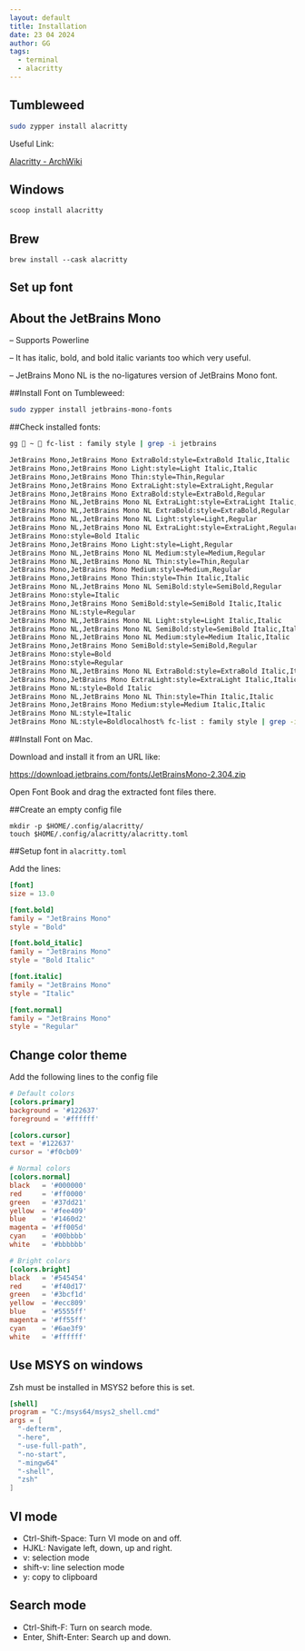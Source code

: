 ```yaml
---
layout: default
title: Installation
date: 23 04 2024
author: GG
tags: 
  - terminal
  - alacritty
---
```


Tumbleweed
---

```zsh
sudo zypper install alacritty
```

Useful Link:

[Alacritty - ArchWiki](https://wiki.archlinux.org/title/Alacritty)

Windows
---

```powershell
scoop install alacritty
```

Brew
---

```
brew install --cask alacritty
```

Set up font
---

## About the JetBrains Mono

– Supports Powerline

– It has italic, bold, and bold italic variants too which very useful.

– JetBrains Mono NL is the no-ligatures version of JetBrains Mono font.

##Install Font on Tumbleweed:

```zsh
sudo zypper install jetbrains-mono-fonts
```

##Check installed fonts:

```zsh
gg  ~  fc-list : family style | grep -i jetbrains

JetBrains Mono,JetBrains Mono ExtraBold:style=ExtraBold Italic,Italic
JetBrains Mono,JetBrains Mono Light:style=Light Italic,Italic
JetBrains Mono,JetBrains Mono Thin:style=Thin,Regular
JetBrains Mono,JetBrains Mono ExtraLight:style=ExtraLight,Regular
JetBrains Mono,JetBrains Mono ExtraBold:style=ExtraBold,Regular
JetBrains Mono NL,JetBrains Mono NL ExtraLight:style=ExtraLight Italic,Italic
JetBrains Mono NL,JetBrains Mono NL ExtraBold:style=ExtraBold,Regular
JetBrains Mono NL,JetBrains Mono NL Light:style=Light,Regular
JetBrains Mono NL,JetBrains Mono NL ExtraLight:style=ExtraLight,Regular
JetBrains Mono:style=Bold Italic
JetBrains Mono,JetBrains Mono Light:style=Light,Regular
JetBrains Mono NL,JetBrains Mono NL Medium:style=Medium,Regular
JetBrains Mono NL,JetBrains Mono NL Thin:style=Thin,Regular
JetBrains Mono,JetBrains Mono Medium:style=Medium,Regular
JetBrains Mono,JetBrains Mono Thin:style=Thin Italic,Italic
JetBrains Mono NL,JetBrains Mono NL SemiBold:style=SemiBold,Regular
JetBrains Mono:style=Italic
JetBrains Mono,JetBrains Mono SemiBold:style=SemiBold Italic,Italic
JetBrains Mono NL:style=Regular
JetBrains Mono NL,JetBrains Mono NL Light:style=Light Italic,Italic
JetBrains Mono NL,JetBrains Mono NL SemiBold:style=SemiBold Italic,Italic
JetBrains Mono NL,JetBrains Mono NL Medium:style=Medium Italic,Italic
JetBrains Mono,JetBrains Mono SemiBold:style=SemiBold,Regular
JetBrains Mono:style=Bold
JetBrains Mono:style=Regular
JetBrains Mono NL,JetBrains Mono NL ExtraBold:style=ExtraBold Italic,Italic
JetBrains Mono,JetBrains Mono ExtraLight:style=ExtraLight Italic,Italic
JetBrains Mono NL:style=Bold Italic
JetBrains Mono NL,JetBrains Mono NL Thin:style=Thin Italic,Italic
JetBrains Mono,JetBrains Mono Medium:style=Medium Italic,Italic
JetBrains Mono NL:style=Italic
JetBrains Mono NL:style=Boldlocalhost% fc-list : family style | grep -i fira
```

##Install Font on Mac. 

Download and install it from an URL like:

https://download.jetbrains.com/fonts/JetBrainsMono-2.304.zip

Open Font Book and drag the extracted font files there.

##Create an empty config file

```
mkdir -p $HOME/.config/alacritty/
touch $HOME/.config/alacritty/alacritty.toml
```

##Setup font in ``alacritty.toml``

Add the lines:

```toml
[font]
size = 13.0

[font.bold]
family = "JetBrains Mono"
style = "Bold"

[font.bold_italic]
family = "JetBrains Mono"
style = "Bold Italic"

[font.italic]
family = "JetBrains Mono"
style = "Italic"

[font.normal]
family = "JetBrains Mono"
style = "Regular"
```
  

Change color theme
---

Add the following lines to the config file

```toml
# Default colors
[colors.primary]
background = '#122637'
foreground = '#ffffff'

[colors.cursor]
text = '#122637'
cursor = '#f0cb09'

# Normal colors
[colors.normal]
black   = '#000000'
red     = '#ff0000'
green   = '#37dd21'
yellow  = '#fee409'
blue    = '#1460d2'
magenta = '#ff005d'
cyan    = '#00bbbb'
white   = '#bbbbbb'

# Bright colors
[colors.bright]
black   = '#545454'
red     = '#f40d17'
green   = '#3bcf1d'
yellow  = '#ecc809'
blue    = '#5555ff'
magenta = '#ff55ff'
cyan    = '#6ae3f9'
white   = '#ffffff'
```

Use MSYS on windows
---

Zsh must be installed in MSYS2 before this is set.

``` toml
[shell]
program = "C:/msys64/msys2_shell.cmd"
args = [
  "-defterm",
  "-here",
  "-use-full-path",
  "-no-start",
  "-mingw64"
  "-shell",
  "zsh"
]
```

VI mode
---

- Ctrl-Shift-Space: Turn VI mode on and off.
- HJKL: Navigate left, down, up and right.
- v: selection mode
- shift-v: line selection mode
- y: copy to clipboard

Search mode
---

- Ctrl-Shift-F: Turn on search mode.
- Enter, Shift-Enter: Search up and down.